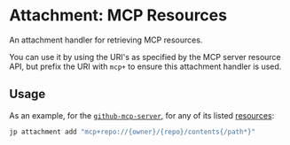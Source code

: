 # Attachment: MCP Resources

An attachment handler for retrieving MCP resources.

You can use it by using the URI's as specified by the MCP server resource API,
but prefix the URI with `mcp+` to ensure this attachment handler is used.

## Usage

As an example, for the
[`github-mcp-server`](https://github.com/github/github-mcp-server), for any of
its listed [resources](https://github.com/github/github-mcp-server#resources):

```sh
jp attachment add "mcp+repo://{owner}/{repo}/contents{/path*}"
```
